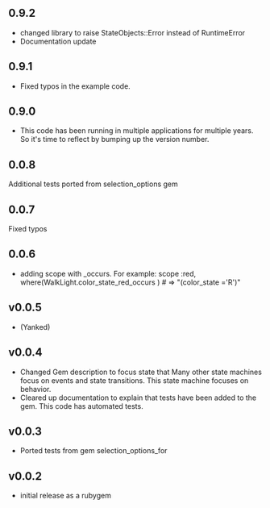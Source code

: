 ## 0.9.2
* changed library to raise StateObjects::Error instead of RuntimeError
* Documentation update

## 0.9.1
* Fixed typos in the example code. 

## 0.9.0
* This code has been running in multiple applications for multiple years. So it's time to reflect by bumping up the version number.  

## 0.0.8
  Additional tests ported from selection_options gem

## 0.0.7
  Fixed typos
  
## 0.0.6
* adding scope with _occurs.  For example:
  scope :red,   where(WalkLight.color_state_red_occurs )     # => "(color_state ='R')"  

## v0.0.5
*  (Yanked)

## v0.0.4
* Changed Gem description to focus state that Many other state machines focus on events and state transitions.
This state machine focuses on behavior.
* Cleared up documentation to explain that tests have been added to the gem.  This code has automated tests.

## v0.0.3
* Ported tests from gem selection_options_for

## v0.0.2

* initial release as a rubygem
